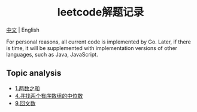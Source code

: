 <h1 align="center">leetcode解题记录</h1> 

[中文](./README.md) | English

For personal reasons, all current code is implemented by Go. Later, if there is time, it will be supplemented with implementation versions of other languages, such as Java, JavaScript.

## Topic analysis

- [1.两数之和](./1.两数之和.md)
- [4.寻找两个有序数组的中位数](./4.寻找两个有序数组的中位数.md)
- [9.回文数](./9.回文数.md)
